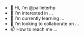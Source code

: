 - 👋 Hi, I’m @pallieterhp
- 👀 I’m interested in ...
- 🌱 I’m currently learning ...
- 💞️ I’m looking to collaborate on ...
- 📫 How to reach me ...

<!---
pallieterhp/pallieterhp is a ✨ special ✨ repository because its `README.md` (this file) appears on your GitHub profile.
You can click the Preview link to take a look at your changes.
--->
